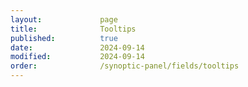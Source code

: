 ```yaml
---
layout:             page
title:              Tooltips
published:          true
date:               2024-09-14
modified:           2024-09-14
order:              /synoptic-panel/fields/tooltips
---
```


